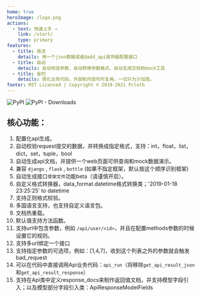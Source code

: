 ```yaml
---
home: true
heroImage: /logo.png
actions:
  - text: 快速上手 →
    link: /start/
    type: primary
features:
  - title: 简洁
    details: 用一个json数据或者@add_api装饰器配置接口
  - title: 自动
    details: 自动校验参数、自动转换参数格式、自动生成文档和mock工具
  - title: 省时
    details: 简化业务代码，外部和内部均可复用。一切只为少加班。
footer: MIT Licensed | Copyright © 2019-2021 Pcloth
---
```


![PyPI](https://img.shields.io/pypi/v/api-shop?logo=api-shop) ![PyPI - Downloads](https://img.shields.io/pypi/dm/api-shop)

## **核心功能：**
1. 配置化api生成。
2. 自动校验request提交的数据，并转换成指定格式，支持：int，float，list，dict，set，tuple，bool
3. 自动生成api文档，并提供一个web页面可供查询和mock数据演示。
4. 兼容 `django` , `flask` , `bottle` (如果不指定框架，默认按这个顺序识别框架)
5. 自动生成接口`骨架文件`功能beta（请谨慎开启）。
6. 自定义格式转换器，data_format.datetime格式转换类；'2019-01-18 23:25:25' to datetime
7. 支持正则格式校验。
8. 多国语言支持，也支持自定义语言包。
9. 文档热重载。
10. 默认值支持方法函数。
11. 支持url中包含参数，例如 `/api/user/<id>`，并且在配置methods参数的时候设置它的规则。
12. 支持多url绑定一个接口
13. 支持指定参数的可选项，例如：[1,4,7]，收到这个列表之外的参数就会触发bad_request
14. 可以在代码中直接调用Api业务代码：`api_run`（将移除`get_api_result_json`和`get_api_result_response`）
15. 支持在Api类中定义response_docs来制作返回值文档，并支持模型字段引入；以及模型部分字段引入类：ApiResponseModelFields

